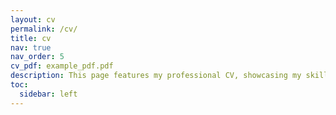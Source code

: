 ```yaml
---
layout: cv
permalink: /cv/
title: cv
nav: true
nav_order: 5
cv_pdf: example_pdf.pdf
description: This page features my professional CV, showcasing my skills, experience, and accomplishments. You can also download a PDF version for your convenience.
toc:
  sidebar: left
---
```

